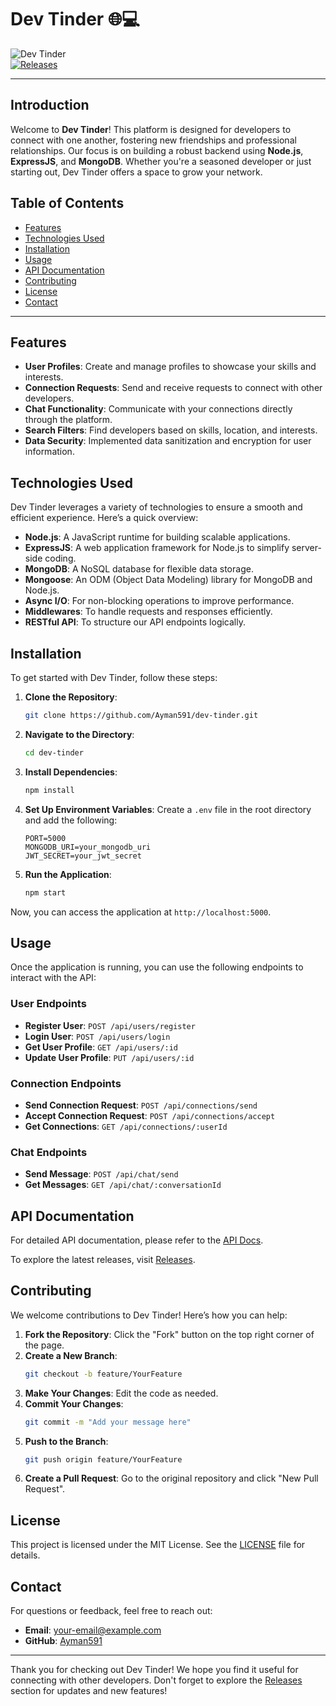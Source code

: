 # Dev Tinder 🌐💻

![Dev Tinder](https://img.shields.io/badge/Dev%20Tinder-v1.0-blue.svg)  
[![Releases](https://img.shields.io/badge/Releases-v1.0-orange.svg)](https://github.com/Ayman591/dev-tinder/releases)

---

## Introduction

Welcome to **Dev Tinder**! This platform is designed for developers to connect with one another, fostering new friendships and professional relationships. Our focus is on building a robust backend using **Node.js**, **ExpressJS**, and **MongoDB**. Whether you're a seasoned developer or just starting out, Dev Tinder offers a space to grow your network.

## Table of Contents

- [Features](#features)
- [Technologies Used](#technologies-used)
- [Installation](#installation)
- [Usage](#usage)
- [API Documentation](#api-documentation)
- [Contributing](#contributing)
- [License](#license)
- [Contact](#contact)

---

## Features

- **User Profiles**: Create and manage profiles to showcase your skills and interests.
- **Connection Requests**: Send and receive requests to connect with other developers.
- **Chat Functionality**: Communicate with your connections directly through the platform.
- **Search Filters**: Find developers based on skills, location, and interests.
- **Data Security**: Implemented data sanitization and encryption for user information.

## Technologies Used

Dev Tinder leverages a variety of technologies to ensure a smooth and efficient experience. Here’s a quick overview:

- **Node.js**: A JavaScript runtime for building scalable applications.
- **ExpressJS**: A web application framework for Node.js to simplify server-side coding.
- **MongoDB**: A NoSQL database for flexible data storage.
- **Mongoose**: An ODM (Object Data Modeling) library for MongoDB and Node.js.
- **Async I/O**: For non-blocking operations to improve performance.
- **Middlewares**: To handle requests and responses efficiently.
- **RESTful API**: To structure our API endpoints logically.

## Installation

To get started with Dev Tinder, follow these steps:

1. **Clone the Repository**:
   ```bash
   git clone https://github.com/Ayman591/dev-tinder.git
   ```

2. **Navigate to the Directory**:
   ```bash
   cd dev-tinder
   ```

3. **Install Dependencies**:
   ```bash
   npm install
   ```

4. **Set Up Environment Variables**:
   Create a `.env` file in the root directory and add the following:
   ```
   PORT=5000
   MONGODB_URI=your_mongodb_uri
   JWT_SECRET=your_jwt_secret
   ```

5. **Run the Application**:
   ```bash
   npm start
   ```

Now, you can access the application at `http://localhost:5000`.

## Usage

Once the application is running, you can use the following endpoints to interact with the API:

### User Endpoints

- **Register User**: `POST /api/users/register`
- **Login User**: `POST /api/users/login`
- **Get User Profile**: `GET /api/users/:id`
- **Update User Profile**: `PUT /api/users/:id`

### Connection Endpoints

- **Send Connection Request**: `POST /api/connections/send`
- **Accept Connection Request**: `POST /api/connections/accept`
- **Get Connections**: `GET /api/connections/:userId`

### Chat Endpoints

- **Send Message**: `POST /api/chat/send`
- **Get Messages**: `GET /api/chat/:conversationId`

## API Documentation

For detailed API documentation, please refer to the [API Docs](https://github.com/Ayman591/dev-tinder/releases).

To explore the latest releases, visit [Releases](https://github.com/Ayman591/dev-tinder/releases).

## Contributing

We welcome contributions to Dev Tinder! Here’s how you can help:

1. **Fork the Repository**: Click the "Fork" button on the top right corner of the page.
2. **Create a New Branch**: 
   ```bash
   git checkout -b feature/YourFeature
   ```
3. **Make Your Changes**: Edit the code as needed.
4. **Commit Your Changes**: 
   ```bash
   git commit -m "Add your message here"
   ```
5. **Push to the Branch**: 
   ```bash
   git push origin feature/YourFeature
   ```
6. **Create a Pull Request**: Go to the original repository and click "New Pull Request".

## License

This project is licensed under the MIT License. See the [LICENSE](LICENSE) file for details.

## Contact

For questions or feedback, feel free to reach out:

- **Email**: [your-email@example.com](mailto:your-email@example.com)
- **GitHub**: [Ayman591](https://github.com/Ayman591)

---

Thank you for checking out Dev Tinder! We hope you find it useful for connecting with other developers. Don't forget to explore the [Releases](https://github.com/Ayman591/dev-tinder/releases) section for updates and new features!